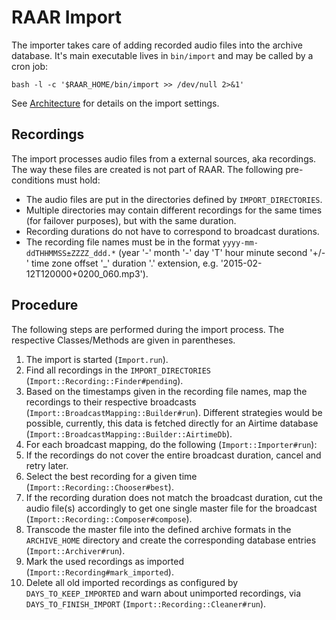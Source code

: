 # RAAR Import

The importer takes care of adding recorded audio files into the archive database.
It's main executable lives in `bin/import` and may be called by a cron job:

    bash -l -c '$RAAR_HOME/bin/import >> /dev/null 2>&1'

See [Architecture](architecture.md) for details on the import settings.

## Recordings

The import processes audio files from a external sources, aka recordings. The way these files are created is not part of RAAR. The following pre-conditions must hold:

* The audio files are put in the directories defined by `IMPORT_DIRECTORIES`.
* Multiple directories may contain different recordings for the same times (for failover purposes), but with the same duration.
* Recording durations do not have to correspond to broadcast durations.
* The recording file names must be in the format `yyyy-mm-ddTHHMMSS±ZZZZ_ddd.*` (year '-' month '-' day 'T' hour minute second '+/-' time zone offset '_' duration '.' extension, e.g. '2015-02-12T120000+0200_060.mp3').

## Procedure

The following steps are performed during the import process. The respective Classes/Methods are given in parentheses.

1. The import is started (`Import.run`).
1. Find all recordings in the `IMPORT_DIRECTORIES` (`Import::Recording::Finder#pending`).
1. Based on the timestamps given in the recording file names, map the recordings to their respective broadcasts (`Import::BroadcastMapping::Builder#run`). Different strategies would be possible, currently, this data is fetched directly for an Airtime database (`Import::BroadcastMapping::Builder::AirtimeDb`).
1. For each broadcast mapping, do the following (`Import::Importer#run`):
1. If the recordings do not cover the entire broadcast duration, cancel and retry later.
1. Select the best recording for a given time (`Import::Recording::Chooser#best`).
1. If the recording duration does not match the broadcast duration, cut the audio file(s) accordingly to get one single master file for the broadcast (`Import::Recording::Composer#compose`).
1. Transcode the master file into the defined archive formats in the `ARCHIVE_HOME` directory and create the corresponding database entries (`Import::Archiver#run`).
1. Mark the used recordings as imported (`Import::Recording#mark_imported`).
1. Delete all old imported recordings as configured by `DAYS_TO_KEEP_IMPORTED` and warn about unimported recordings, via `DAYS_TO_FINISH_IMPORT` (`Import::Recording::Cleaner#run`).
